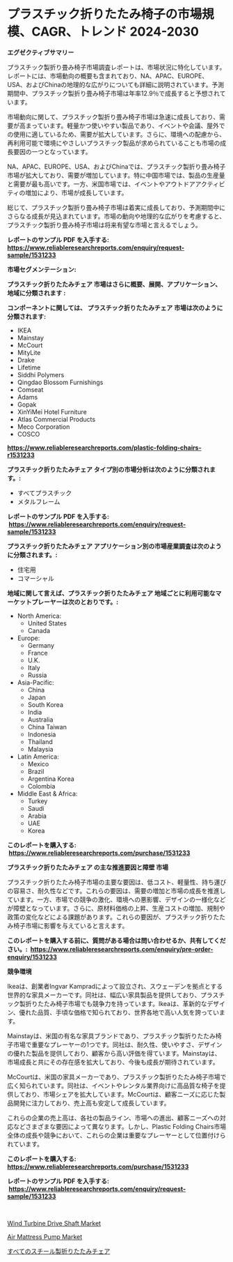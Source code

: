 <p><h1>プラスチック折りたたみ椅子の市場規模、CAGR、トレンド 2024-2030</h1></p><p><strong>エグゼクティブサマリー</strong></p>
<p><p>プラスチック製折り畳み椅子市場調査レポートは、市場状況に特化しています。レポートには、市場動向の概要も含まれており、NA、APAC、EUROPE、USA、およびChinaの地理的な広がりについても詳細に説明されています。予測期間中、プラスチック製折り畳み椅子市場は年率12.9％で成長すると予想されています。</p><p>市場動向に関して、プラスチック製折り畳み椅子市場は急速に成長しており、需要が高まっています。軽量かつ使いやすい製品であり、イベントや会議、屋外での使用に適しているため、需要が拡大しています。さらに、環境への配慮から、再利用可能で環境にやさしいプラスチック製品が求められていることも市場の成長要因の一つとなっています。</p><p>NA、APAC、EUROPE、USA、およびChinaでは、プラスチック製折り畳み椅子市場が拡大しており、需要が増加しています。特に中国市場では、製品の生産量と需要が最も高いです。一方、米国市場では、イベントやアウトドアアクティビティの増加により、市場が成長しています。</p><p>総じて、プラスチック製折り畳み椅子市場は着実に成長しており、予測期間中にさらなる成長が見込まれています。市場の動向や地理的な広がりを考慮すると、プラスチック製折り畳み椅子市場は将来有望な市場と言えるでしょう。</p></p>
<p><strong>レポートのサンプル PDF を入手する: <a href="https://www.reliableresearchreports.com/enquiry/request-sample/1531233">https://www.reliableresearchreports.com/enquiry/request-sample/1531233</a></strong></p>
<p><strong>市場セグメンテーション:</strong></p>
<p><strong> プラスチック折りたたみチェア 市場はさらに概要、展開、アプリケーション、地域に分類されます :</strong></p>
<p><strong>コンポーネントに関しては、 プラスチック折りたたみチェア 市場は次のように分類されます: &nbsp;</strong></p>
<p><ul><li>IKEA</li><li>Mainstay</li><li>McCourt</li><li>MityLite</li><li>Drake</li><li>Lifetime</li><li>Siddhi Polymers</li><li>Qingdao Blossom Furnishings</li><li>Comseat</li><li>Adams</li><li>Gopak</li><li>XinYiMei Hotel Furniture</li><li>Atlas Commercial Products</li><li>Meco Corporation</li><li>COSCO</li></ul></p>
<p><strong><a href="https://www.reliableresearchreports.com/plastic-folding-chairs-r1531233">https://www.reliableresearchreports.com/plastic-folding-chairs-r1531233</a></strong></p>
<p><strong> プラスチック折りたたみチェア タイプ別の市場分析は次のように分類されます。:</strong></p>
<p><ul><li>すべてプラスチック</li><li>メタルフレーム</li></ul></p>
<p><strong>レポートのサンプル PDF を入手する: &nbsp;<a href="https://www.reliableresearchreports.com/enquiry/request-sample/1531233">https://www.reliableresearchreports.com/enquiry/request-sample/1531233</a></strong></p>
<p><strong> プラスチック折りたたみチェア アプリケーション別の市場産業調査は次のように分類されます。:</strong></p>
<p><ul><li>住宅用</li><li>コマーシャル</li></ul></p>
<p><strong>地域に関して言えば、プラスチック折りたたみチェア 地域ごとに利用可能なマーケットプレーヤーは次のとおりです。:</strong></p>
<p><ul>
    <li>
        North America:
        <ul>
            <li>United States</li>
            <li>Canada</li>
        </ul>
    </li>
    <li>
        Europe:
        <ul>
            <li>Germany</li>
            <li>France</li>
            <li>U.K.</li>
            <li>Italy</li>
            <li>Russia</li>
        </ul>
    </li>
    <li>
        Asia-Pacific:
        <ul>
            <li>China</li>
            <li>Japan</li>
            <li>South Korea</li>
            <li>India</li>
            <li>Australia</li>
            <li>China Taiwan</li>
            <li>Indonesia</li>
            <li>Thailand</li>
            <li>Malaysia</li>
        </ul>
    </li>
    <li>
        Latin America:
        <ul>
            <li>Mexico</li>
            <li>Brazil</li>
            <li>Argentina Korea</li>
            <li>Colombia</li>
        </ul>
    </li>
    <li>
        Middle East & Africa:
        <ul>
            <li>Turkey</li>
            <li>Saudi</li>
            <li>Arabia</li>
            <li>UAE</li>
            <li>Korea</li>
        </ul>
    </li>
    </ul></p>
<p><strong>このレポートを購入する: &nbsp;<a href="https://www.reliableresearchreports.com/purchase/1531233">https://www.reliableresearchreports.com/purchase/1531233</a></strong></p>
<p><strong>プラスチック折りたたみチェア の主な推進要因と障壁 市場</strong></p>
<p><p>プラスチック折りたたみ椅子市場の主要な要因は、低コスト、軽量性、持ち運びの容易さ、耐久性などです。これらの要因は、需要の増加と市場の成長を推進しています。一方、市場での競争の激化、環境への悪影響、デザインの一様化などが障壁となっています。さらに、原材料価格の上昇、生産コストの増加、規制や政策の変化などによる課題があります。これらの要因が、プラスチック折りたたみ椅子市場に影響を与えていると言えます。</p></p>
<p><strong>このレポートを購入する前に、質問がある場合は問い合わせるか、共有してください。:&nbsp; <a href="https://www.reliableresearchreports.com/enquiry/pre-order-enquiry/1531233">https://www.reliableresearchreports.com/enquiry/pre-order-enquiry/1531233</a></strong></p>
<p><strong>競争環境</strong></p>
<p><p>Ikeaは、創業者Ingvar Kampradによって設立され、スウェーデンを拠点とする世界的な家具メーカーです。同社は、幅広い家具製品を提供しており、プラスチック製折りたたみ椅子市場でも競争力を持っています。Ikeaは、革新的なデザイン、優れた品質、手頃な価格で知られており、世界各地で高い人気を誇っています。</p><p>Mainstayは、米国の有名な家具ブランドであり、プラスチック製折りたたみ椅子市場で重要なプレーヤーの1つです。同社は、耐久性、使いやすさ、デザインの優れた製品を提供しており、顧客から高い評価を得ています。Mainstayは、市場成長と共にその存在感を拡大しており、今後も成長が期待されています。</p><p>McCourtは、米国の家具メーカーであり、プラスチック製折りたたみ椅子市場で広く知られています。同社は、イベントやレンタル業界向けに高品質な椅子を提供しており、市場シェアを拡大しています。McCourtは、顧客ニーズに応じた製品開発に注力しており、売上高も安定して成長しています。</p><p>これらの企業の売上高は、各社の製品ライン、市場への進出、顧客ニーズへの対応などさまざまな要因によって異なります。しかし、Plastic Folding Chairs市場全体の成長や競争において、これらの企業は重要なプレーヤーとして位置付けられています。</p></p>
<p><strong>このレポートを購入する: &nbsp; <a href="https://www.reliableresearchreports.com/purchase/1531233">https://www.reliableresearchreports.com/purchase/1531233</a></strong></p>
<p><strong>レポートのサンプル PDF を入手する: &nbsp;<a href="https://www.reliableresearchreports.com/enquiry/request-sample/1531233">https://www.reliableresearchreports.com/enquiry/request-sample/1531233</a></strong><strong></strong></p>
<p>&nbsp;</p>
<p><p><a href="https://github.com/myacatherineblakecaczo9vcsw/Market-Research-Report-List-2/blob/main/wind-turbine-drive-shaft-market.md">Wind Turbine Drive Shaft Market</a></p><p><a href="https://github.com/okotobwrhuteie/Market-Research-Report-List-2/blob/main/air-mattress-pump-market.md">Air Mattress Pump Market</a></p><p><a href="https://github.com/SarahFahey88/Market-Research-Report-List-1/blob/main/813375621745.md">すべてのスチール製折りたたみチェア</a></p></p>